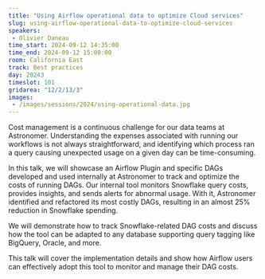 ```yaml
---
title: "Using Airflow operational data to optimize Cloud services"
slug: using-airflow-operational-data-to-optimize-cloud-services
speakers:
 - Olivier Daneau
time_start: 2024-09-12 14:35:00
time_end: 2024-09-12 15:00:00
room: California East
track: Best practices
day: 20243
timeslot: 101
gridarea: "12/2/13/3"
images: 
 - /images/sessions/2024/using-operational-data.jpg
---
```


Cost management is a continuous challenge for our data teams at Astronomer. Understanding the expenses associated with running our workflows is not always straightforward, and identifying which process ran a query causing unexpected usage on a given day can be time-consuming.
 
In this talk, we will showcase an Airflow Plugin and specific DAGs developed and used internally at Astronomer to track and optimize the costs of running DAGs. Our internal tool monitors Snowflake query costs, provides insights, and sends alerts for abnormal usage. With it, Astronomer identified and refactored its most costly DAGs, resulting in an almost 25% reduction in Snowflake spending. 
 
We will demonstrate how to track Snowflake-related DAG costs and discuss how the tool can be adapted to any database supporting query tagging like BigQuery, Oracle, and more. 
 
This talk will cover the implementation details and show how Airflow users can effectively adopt this tool to monitor and manage their DAG costs.